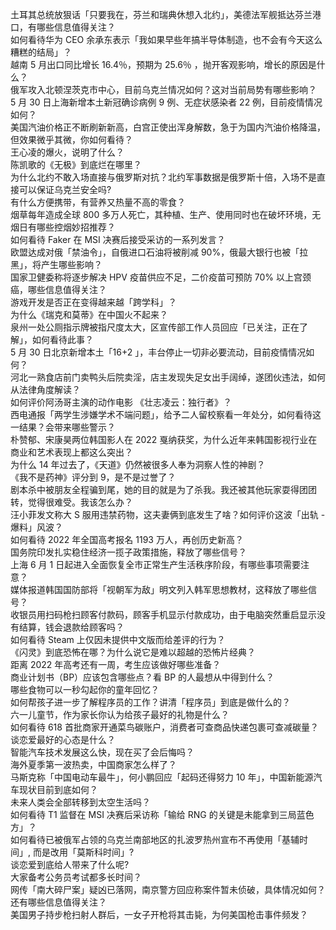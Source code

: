 土耳其总统放狠话「只要我在，芬兰和瑞典休想入北约」，美德法军舰抵达芬兰港口，有哪些信息值得关注？  
如何看待华为 CEO 余承东表示「我如果早些年搞半导体制造，也不会有今天这么糟糕的结局」？  
越南 5 月出口同比增长 16.4％，预期为 25.6％ ，抛开客观影响，增长的原因是什么？  
俄军攻入北顿涅茨克市中心，目前乌克兰情况如何？这对当前局势有哪些影响？  
5 月 30 日上海新增本土新冠确诊病例 9 例、无症状感染者 22 例，目前疫情情况如何？  
美国汽油价格正不断刷新新高，白宫正使出浑身解数，急于为国内汽油价格降温，但效果微乎其微，你如何看待？  
王心凌的爆火，说明了什么？  
陈凯歌的《无极》到底烂在哪里？  
为什么北约不敢入场直接与俄罗斯对抗？北约军事数据是俄罗斯十倍，入场不是直接可以保证乌克兰安全吗?  
有什么方便携带，有营养又热量不高的零食？  
烟草每年造成全球 800 多万人死亡，其种植、生产、使用同时也在破坏环境，无烟日有哪些控烟妙招推荐？  
如何看待 Faker 在 MSI 决赛后接受采访的一系列发言？  
欧盟达成对俄「禁油令」，自俄进口石油将被削减 90%，俄最大银行也被「拉黑」，将产生哪些影响？  
国家卫健委称将逐步解决 HPV 疫苗供应不足，二价疫苗可预防 70% 以上宫颈癌，哪些信息值得关注？  
游戏开发是否正在变得越来越「跨学科」？  
为什么《瑞克和莫蒂》在中国火不起来？  
泉州一处公厕指示牌被指尺度太大，区宣传部工作人员回应「已关注，正在了解」，如何看待此事？  
5 月 30 日北京新增本土「16+2 」，丰台停止一切非必要流动，目前疫情情况如何？  
河北一熟食店前门卖鸭头后院卖淫，店主发现失足女出手阔绰，遂团伙违法，如何从法律角度解读？  
如何评价阿汤哥主演的动作电影 《壮志凌云：独行者》？  
西电通报「两学生涉嫌学术不端问题」，给予二人留校察看一年处分，如何看待这一结果？会带来哪些警示？  
朴赞郁、宋康昊两位韩国影人在 2022 戛纳获奖，为什么近年来韩国影视行业在商业和艺术表现上都这么突出？  
为什么 14 年过去了，《天道》仍然被很多人奉为洞察人性的神剧？  
《我不是药神》评分到 9，是不是过誉了？  
剧本杀中被朋友全程骗到尾，她的目的就是为了杀我。我还被其他玩家耍得团团转，觉得很难受。我该怎么办？  
汪小菲发文称大 S 服用违禁药物，这夫妻俩到底发生了啥？如何评价这波「出轨 - 爆料」风波？  
如何看待 2022 年全国高考报名 1193 万人，再创历史新高？  
国务院印发扎实稳住经济一揽子政策措施，释放了哪些信号？  
上海 6 月 1 日起进入全面恢复全市正常生产生活秩序阶段，有哪些事项需要注意？  
媒体报道韩国国防部将「视朝军为敌」明文列入韩军思想教材，这释放了哪些信号？  
收银员用扫码枪扫顾客付款码，顾客手机显示付款成功，由于电脑突然重启显示没有结算，钱会退款给顾客吗？  
如何看待 Steam 上仅因未提供中文版而给差评的行为？  
《闪灵》到底恐怖在哪？为什么说它是难以超越的恐怖片经典？  
距离 2022 年高考还有一周，考生应该做好哪些准备？  
商业计划书（BP）应该包含哪些点？看 BP 的人最想从中得到什么？  
哪些食物可以一秒勾起你的童年回忆？  
如何帮孩子进一步了解程序员的工作？讲清「程序员」到底是做什么的？  
六一儿童节，作为家长你认为给孩子最好的礼物是什么？  
如何看待 618 首批商家开通菜鸟碳账户，消费者可查商品快递包裹可查减碳量？  
谈恋爱最好的心态是什么？  
智能汽车技术发展这么快，现在买了会后悔吗？  
海外夏季第一波热卖，中国商家怎么样了？  
马斯克称「中国电动车最牛」，何小鹏回应「起码还得努力 10 年」，中国新能源汽车现状目前到底如何？  
未来人类会全部转移到太空生活吗？  
如何看待 T1 监督在 MSI 决赛后采访称「输给 RNG 的关键是未能拿到三局蓝色方」？  
如何看待已被俄军占领的乌克兰南部地区的扎波罗热州宣布不再使用「基辅时间」, 而是改用「莫斯科时间」?  
谈恋爱到底给人带来了什么呢?  
大家备考公务员考试都多长时间？  
网传「南大碎尸案」疑凶已落网，南京警方回应称案件暂未侦破，具体情况如何？还有哪些信息值得关注？  
美国男子持步枪扫射人群后，一女子开枪将其击毙，为何美国枪击事件频发？  
